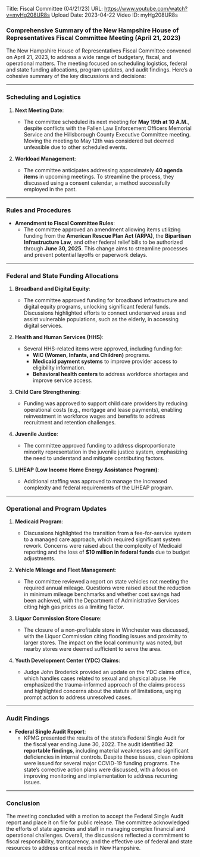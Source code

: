 Title: Fiscal Committee (04/21/23)
URL: https://www.youtube.com/watch?v=myHg208UR8s
Upload Date: 2023-04-22
Video ID: myHg208UR8s

### Comprehensive Summary of the New Hampshire House of Representatives Fiscal Committee Meeting (April 21, 2023)

The New Hampshire House of Representatives Fiscal Committee convened on April 21, 2023, to address a wide range of budgetary, fiscal, and operational matters. The meeting focused on scheduling logistics, federal and state funding allocations, program updates, and audit findings. Here’s a cohesive summary of the key discussions and decisions:

---

### **Scheduling and Logistics**
1. **Next Meeting Date**:  
   - The committee scheduled its next meeting for **May 19th at 10 A.M.**, despite conflicts with the Fallen Law Enforcement Officers Memorial Service and the Hillsborough County Executive Committee meeting. Moving the meeting to May 12th was considered but deemed unfeasible due to other scheduled events.
   
2. **Workload Management**:  
   - The committee anticipates addressing approximately **40 agenda items** in upcoming meetings. To streamline the process, they discussed using a consent calendar, a method successfully employed in the past.

---

### **Rules and Procedures**
- **Amendment to Fiscal Committee Rules**:  
  - The committee approved an amendment allowing items utilizing funding from the **American Rescue Plan Act (ARPA)**, the **Bipartisan Infrastructure Law**, and other federal relief bills to be authorized through **June 30, 2025**. This change aims to streamline processes and prevent potential layoffs or paperwork delays.

---

### **Federal and State Funding Allocations**
1. **Broadband and Digital Equity**:  
   - The committee approved funding for broadband infrastructure and digital equity programs, unlocking significant federal funds. Discussions highlighted efforts to connect underserved areas and assist vulnerable populations, such as the elderly, in accessing digital services.

2. **Health and Human Services (HHS)**:  
   - Several HHS-related items were approved, including funding for:
     - **WIC (Women, Infants, and Children)** programs.
     - **Medicaid payment systems** to improve provider access to eligibility information.
     - **Behavioral health centers** to address workforce shortages and improve service access.

3. **Child Care Strengthening**:  
   - Funding was approved to support child care providers by reducing operational costs (e.g., mortgage and lease payments), enabling reinvestment in workforce wages and benefits to address recruitment and retention challenges.

4. **Juvenile Justice**:  
   - The committee approved funding to address disproportionate minority representation in the juvenile justice system, emphasizing the need to understand and mitigate contributing factors.

5. **LIHEAP (Low Income Home Energy Assistance Program)**:  
   - Additional staffing was approved to manage the increased complexity and federal requirements of the LIHEAP program.

---

### **Operational and Program Updates**
1. **Medicaid Program**:  
   - Discussions highlighted the transition from a fee-for-service system to a managed care approach, which required significant system rework. Concerns were raised about the complexity of Medicaid reporting and the loss of **$10 million in federal funds** due to budget adjustments.

2. **Vehicle Mileage and Fleet Management**:  
   - The committee reviewed a report on state vehicles not meeting the required annual mileage. Questions were raised about the reduction in minimum mileage benchmarks and whether cost savings had been achieved, with the Department of Administrative Services citing high gas prices as a limiting factor.

3. **Liquor Commission Store Closure**:  
   - The closure of a non-profitable store in Winchester was discussed, with the Liquor Commission citing flooding issues and proximity to larger stores. The impact on the local community was noted, but nearby stores were deemed sufficient to serve the area.

4. **Youth Development Center (YDC) Claims**:  
   - Judge John Broderick provided an update on the YDC claims office, which handles cases related to sexual and physical abuse. He emphasized the trauma-informed approach of the claims process and highlighted concerns about the statute of limitations, urging prompt action to address unresolved cases.

---

### **Audit Findings**
- **Federal Single Audit Report**:  
  - KPMG presented the results of the state’s Federal Single Audit for the fiscal year ending June 30, 2022. The audit identified **32 reportable findings**, including material weaknesses and significant deficiencies in internal controls. Despite these issues, clean opinions were issued for several major COVID-19 funding programs. The state’s corrective action plans were discussed, with a focus on improving monitoring and implementation to address recurring issues.

---

### **Conclusion**
The meeting concluded with a motion to accept the Federal Single Audit report and place it on file for public release. The committee acknowledged the efforts of state agencies and staff in managing complex financial and operational challenges. Overall, the discussions reflected a commitment to fiscal responsibility, transparency, and the effective use of federal and state resources to address critical needs in New Hampshire.
